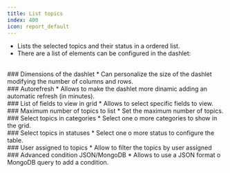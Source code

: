 ```yaml
---
title: List topics
index: 400
icon: report_default
---
```

* Lists the selected topics and their status in a ordered list.
* There are a list of elements can be configured in the dashlet:

<br />
### Dimensions of the dashlet
* Can personalize the size of the dashlet modifying the number of columns and rows.

<br />
### Autorefresh
* Allows to make the dashlet more dinamic adding an automatic refresh (in minutes).

<br />
###  List of fields to view in grid
* Allows to select specific fields to view.

<br />
### Maximum number of topics to list
* Set the maximum number of topics. 

<br />
### Select topics in categories
* Select one o more categories to show in the grid.

<br />
### Select topics in statuses
* Select one o more status to configure the table.

<br />
### User assigned to topics
* Allow to filter the topics by user assigned

<br />
### Advanced condition JSON/MongoDB
* Allows to use a JSON format o MongoDB query to add a condition. 